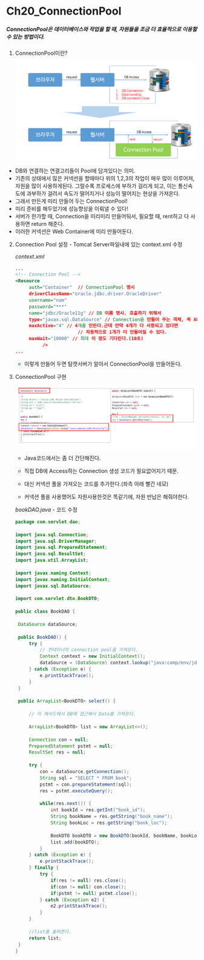 # Ch20_ConnectionPool

##### ConnectionPool은 데이터베이스와 작업을 할 때, 자원들을 조금 더 효율적으로 이용할 수 있는 방법이다.

1. ConnectionPool이란?

   ![](./ch20_connectionpool/connectionpool1.png)

* DB와 연결하는 연결고리들이 Pool에 담겨있다는 의미.
* 기존의 상태에서 많은 커넥션을 할때마다 위의 1,2,3의 작업이 매우 많이 이루어져, 자원을 많이 사용하게된다. 그럴수록 프로세스에 부하가 걸리게 되고, 이는 통신속도에 과부하가 걸려서 속도가 떨어지거나 성능이 떨어지는 현상을 가져온다.
* 그래서 만든게 미리 만들어 두는 ConnectionPool!
* 미리 준비를 해두었기에 성능향상을 이뤄낼 수 있다!
* 서버가 한가할 때, Connection을 미리미리 만들어둬서, 필요할 때, rent하고 다 사용하면 return 해준다.
* 이러한 커넥션은 Web Container에 미리 만들어둔다.

2. Connection Pool 설정 - Tomcat Server파일내에 있는 context.xml 수정

   *context.xml*

   ```xml
   ...
   <!-- Connection Pool -->
   <Resource
       	auth="Container"  // ConnectionPool 명시
       	driverClassName="oracle.jdbc.driver.OracleDriver"    		     		 url="jdbc:oracle:thin:@localhost:1521:xe"
       	username="nam"
       	password="***"
       	name="jdbc/Oracle11g" // DB 이름 명시. 호출하기 위해서
       	type="javax.sql.DataSource" // Connection을 만들어 주는 객체, 즉 API
       	maxActive="4" // 4개를 만든다.근데 만약 4개가 다 사용되고 있다면
             			  // 자동적으로 1개가 더 만들어질 수 있다.
       	maxWait="10000" // 최대 이 정도 기다린다.(10초)
             /> 
   ...
   ```

   * 이렇게 만들어 두면 탐캣서버가 알아서 ConnectionPool을 만들어둔다.

3. ConnectionPool 구현

   ![](./ch20_connectionpool/connectionpool3.png)

   * Java코드에서는 좀 더 간단해진다. 

   * 직접 DB에 Access하는 Connection 생성 코드가 필요없어지기 때문.

   * 대신 커넥션 풀을 가져오는 코드를 추가한다.(좌측 아래 빨간 네모)
   * 커넥션 풀을 사용했어도 자원사용한것은 똑같기에, 자원 반납은 해줘야한다.

   *bookDAO.java* - 코드 수정

   ```java
   package com.servlet.dao;
   
   import java.sql.Connection;
   import java.sql.DriverManager;
   import java.sql.PreparedStatement;
   import java.sql.ResultSet;
   import java.util.ArrayList;
   
   import javax.naming.Context;
   import javax.naming.InitialContext;
   import javax.sql.DataSource;
   
   import com.servlet.dto.BookDTO;
   
   public class BookDAO {
   	
   	DataSource dataSource;
   
   	public BookDAO() {
   		try {
   			// 컨테이너의 connection pool을 가져온다.
   			Context context = new InitialContext();
   			dataSource = (DataSource) context.lookup("java:comp/env/jdbc/Oracle11g");
   		} catch (Exception e) {
   			e.printStackTrace();
   		}
   	}
   	
   	public ArrayList<BookDTO> select() {
   		
   		// 이 메서드에서 DB에 접근해서 Data를 가져온다.
   		
   		ArrayList<BookDTO> list = new ArrayList<>();
   		
   		Connection con = null;
   		PreparedStatement pstmt = null;
   		ResultSet res = null;
   		
   		try {
   			con = dataSource.getConnection();
   			String sql = "SELECT * FROM book";
   			pstmt = con.prepareStatement(sql);
   			res = pstmt.executeQuery();
   			
   			while(res.next()) {
   				int bookId = res.getInt("book_id");
   				String bookName = res.getString("book_name");
   				String bookLoc = res.getString("book_loc");
   				
   				BookDTO bookDTO = new BookDTO(bookId, bookName, bookLoc);
   				list.add(bookDTO);
   			}
   		} catch (Exception e) {
   			e.printStackTrace();
   		} finally {
   			try {
   				if(res != null) res.close();
   				if(con != null) con.close();
   				if(pstmt != null) pstmt.close();
   			} catch (Exception e2) {
   				e2.printStackTrace();
   			}
   		}
   		
   		//list를 돌려준다.
   		return list;
   	}
   }
   
   ```
